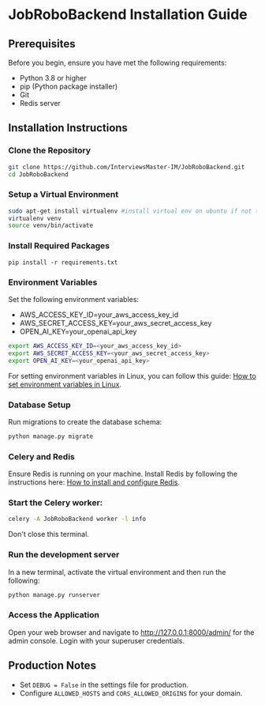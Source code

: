 # JobRoboBackend Installation Guide

## Prerequisites

Before you begin, ensure you have met the following requirements:

- Python 3.8 or higher
- pip (Python package installer)
- Git
- Redis server

## Installation Instructions

### Clone the Repository

```bash
git clone https://github.com/InterviewsMaster-IM/JobRoboBackend.git
cd JobRoboBackend
```

### Setup a Virtual Environment
```bash
sudo apt-get install virtualenv #install virtual env on ubuntu if not there
virtualenv venv
source venv/bin/activate 
```

### Install Required Packages
```
pip install -r requirements.txt
```


### Environment Variables

Set the following environment variables:

- AWS_ACCESS_KEY_ID=your_aws_access_key_id
- AWS_SECRET_ACCESS_KEY=your_aws_secret_access_key
- OPEN_AI_KEY=your_openai_api_key

```bash
export AWS_ACCESS_KEY_ID=<your_aws_access_key_id>
export AWS_SECRET_ACCESS_KEY=<your_aws_secret_access_key>
export OPEN_AI_KEY=<your_openai_api_key>
```
For setting environment variables in Linux, you can follow this guide: [How to set environment variables in Linux](https://linuxize.com/post/how-to-set-and-list-environment-variables-in-linux/).


### Database Setup

Run migrations to create the database schema:

```bash
python manage.py migrate
```

### Celery and Redis

Ensure Redis is running on your machine. Install Redis by following the instructions here: [How to install and configure Redis](https://redis.io/docs/install/install-redis/).

### Start the Celery worker:

```bash
celery -A JobRoboBackend worker -l info
```
Don't close this terminal.

### Run the development server

In a new terminal, activate the virtual environment and then run the following:

```bash
python manage.py runserver
```

### Access the Application

Open your web browser and navigate to http://127.0.0.1:8000/admin/ for the admin console. Login with your superuser credentials.

## Production Notes

- Set `DEBUG = False` in the settings file for production.
- Configure `ALLOWED_HOSTS` and `CORS_ALLOWED_ORIGINS` for your domain.